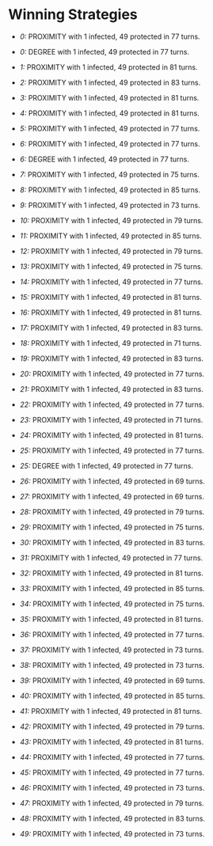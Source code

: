 # Winning Strategies

* _0:_ PROXIMITY with 1 infected, 49 protected in 77 turns.


* _0:_ DEGREE with 1 infected, 49 protected in 77 turns.


* _1:_ PROXIMITY with 1 infected, 49 protected in 81 turns.


* _2:_ PROXIMITY with 1 infected, 49 protected in 83 turns.


* _3:_ PROXIMITY with 1 infected, 49 protected in 81 turns.


* _4:_ PROXIMITY with 1 infected, 49 protected in 81 turns.


* _5:_ PROXIMITY with 1 infected, 49 protected in 77 turns.


* _6:_ PROXIMITY with 1 infected, 49 protected in 77 turns.


* _6:_ DEGREE with 1 infected, 49 protected in 77 turns.


* _7:_ PROXIMITY with 1 infected, 49 protected in 75 turns.


* _8:_ PROXIMITY with 1 infected, 49 protected in 85 turns.


* _9:_ PROXIMITY with 1 infected, 49 protected in 73 turns.


* _10:_ PROXIMITY with 1 infected, 49 protected in 79 turns.


* _11:_ PROXIMITY with 1 infected, 49 protected in 85 turns.


* _12:_ PROXIMITY with 1 infected, 49 protected in 79 turns.


* _13:_ PROXIMITY with 1 infected, 49 protected in 75 turns.


* _14:_ PROXIMITY with 1 infected, 49 protected in 77 turns.


* _15:_ PROXIMITY with 1 infected, 49 protected in 81 turns.


* _16:_ PROXIMITY with 1 infected, 49 protected in 81 turns.


* _17:_ PROXIMITY with 1 infected, 49 protected in 83 turns.


* _18:_ PROXIMITY with 1 infected, 49 protected in 71 turns.


* _19:_ PROXIMITY with 1 infected, 49 protected in 83 turns.


* _20:_ PROXIMITY with 1 infected, 49 protected in 77 turns.


* _21:_ PROXIMITY with 1 infected, 49 protected in 83 turns.


* _22:_ PROXIMITY with 1 infected, 49 protected in 77 turns.


* _23:_ PROXIMITY with 1 infected, 49 protected in 71 turns.


* _24:_ PROXIMITY with 1 infected, 49 protected in 81 turns.


* _25:_ PROXIMITY with 1 infected, 49 protected in 77 turns.


* _25:_ DEGREE with 1 infected, 49 protected in 77 turns.


* _26:_ PROXIMITY with 1 infected, 49 protected in 69 turns.


* _27:_ PROXIMITY with 1 infected, 49 protected in 69 turns.


* _28:_ PROXIMITY with 1 infected, 49 protected in 79 turns.


* _29:_ PROXIMITY with 1 infected, 49 protected in 75 turns.


* _30:_ PROXIMITY with 1 infected, 49 protected in 83 turns.


* _31:_ PROXIMITY with 1 infected, 49 protected in 77 turns.


* _32:_ PROXIMITY with 1 infected, 49 protected in 81 turns.


* _33:_ PROXIMITY with 1 infected, 49 protected in 85 turns.


* _34:_ PROXIMITY with 1 infected, 49 protected in 75 turns.


* _35:_ PROXIMITY with 1 infected, 49 protected in 81 turns.


* _36:_ PROXIMITY with 1 infected, 49 protected in 77 turns.


* _37:_ PROXIMITY with 1 infected, 49 protected in 73 turns.


* _38:_ PROXIMITY with 1 infected, 49 protected in 73 turns.


* _39:_ PROXIMITY with 1 infected, 49 protected in 69 turns.


* _40:_ PROXIMITY with 1 infected, 49 protected in 85 turns.


* _41:_ PROXIMITY with 1 infected, 49 protected in 81 turns.


* _42:_ PROXIMITY with 1 infected, 49 protected in 79 turns.


* _43:_ PROXIMITY with 1 infected, 49 protected in 81 turns.


* _44:_ PROXIMITY with 1 infected, 49 protected in 77 turns.


* _45:_ PROXIMITY with 1 infected, 49 protected in 77 turns.


* _46:_ PROXIMITY with 1 infected, 49 protected in 73 turns.


* _47:_ PROXIMITY with 1 infected, 49 protected in 79 turns.


* _48:_ PROXIMITY with 1 infected, 49 protected in 83 turns.


* _49:_ PROXIMITY with 1 infected, 49 protected in 73 turns.


